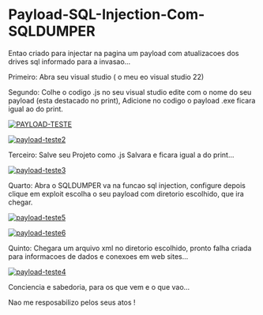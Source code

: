 # Payload-SQL-Injection-Com-SQLDUMPER

Entao criado para injectar na pagina um payload com atualizacoes dos drives sql informado para a invasao...


Primeiro: Abra seu visual studio ( o meu eo visual studio 22)


Segundo: Colhe o codigo .js no seu visual studio edite com o nome do seu payload (esta destacado no print),
Adicione no codigo o payload .exe ficara igual ao do print.


<a href="https://ibb.co/Rhkq9pH"><img src="https://i.ibb.co/hXJSyR8/PAYLOAD-TESTE.png" alt="PAYLOAD-TESTE" border="0"></a>

<a href="https://ibb.co/PrfPczn"><img src="https://i.ibb.co/x2RB180/payload-teste2.png" alt="payload-teste2" border="0"></a>


Terceiro: Salve seu Projeto como .js Salvara e ficara igual a do print...


<a href="https://ibb.co/bNm2DmD"><img src="https://i.ibb.co/SVydGyG/payload-teste3.png" alt="payload-teste3" border="0"></a>


Quarto: Abra o SQLDUMPER va na funcao sql injection, configure depois clique em exploit escolha o seu payload com diretorio escolhido, que ira chegar.


<a href="https://ibb.co/xzr1Vq4"><img src="https://i.ibb.co/F8d5G4P/payload-teste5.png" alt="payload-teste5" border="0"></a>

<a href="https://ibb.co/bNTYnL9"><img src="https://i.ibb.co/6DzG5bC/payload-teste6.png" alt="payload-teste6" border="0"></a>


Quinto: Chegara um arquivo xml no diretorio escolhido, pronto falha criada para informacoes de dados e conexoes em web sites...


<a href="https://ibb.co/d52Cn2L"><img src="https://i.ibb.co/rw68n6c/payload-teste4.png" alt="payload-teste4" border="0"></a>


Conciencia e sabedoria, para os que vem e o que vao...


Nao me resposabilizo pelos seus atos !
